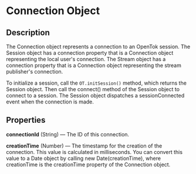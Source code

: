# Connection Object

## Description

The Connection object represents a connection to an OpenTok session. The Session object has a connection property that is a Connection object representing the local user's connection. The Stream object has a connection property that is a Connection object representing the stream publisher's connection.

To initialize a session, call the `OT.initSession()` method, which returns the Session object. Then call the connect() method of the Session object to connect to a session. The Session object dispatches a sessionConnected event when the connection is made. 

## Properties

**connectionId** (String) — The ID of this connection.

**creationTime** (Number) — The timestamp for the creation of the connection. This value is calculated in milliseconds. You can convert this value to a Date object by calling new Date(creationTime), where creationTime is the creationTime property of the Connection object.
